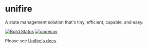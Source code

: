# unifire

A state management solution that's tiny, efficient, capable, and easy.

[![Build Status](https://travis-ci.org/jpodwys/unifire.svg?branch=master)](https://travis-ci.org/jpodwys/unifire)
[![codecov](https://codecov.io/gh/jpodwys/unifire/branch/master/graph/badge.svg)](https://codecov.io/gh/jpodwys/unifire)

Please see [Unifire's docs](https://jpodwys.github.io/unifire).

